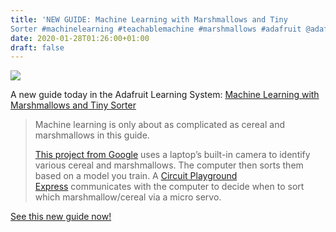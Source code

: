 ```yaml
---
title: 'NEW GUIDE: Machine Learning with Marshmallows and Tiny
Sorter #machinelearning #teachablemachine #marshmallows #adafruit @adafruit'
date: 2020-01-28T01:26:00+01:00
draft: false
---
```


![](https://cdn-blog.adafruit.com/uploads/2020/01/Screen-Shot-2020-01-27-at-6.31.41-PM-300x209.png)

A new guide today in the Adafruit Learning System: [Machine Learning with Marshmallows and Tiny Sorter](https://learn.adafruit.com/machine-learning-with-marshmallows-and-tiny-sorter)

> Machine learning is only about as complicated as cereal and marshmallows in this guide.
> 
> [This project from Google](https://experiments.withgoogle.com/tiny-sorter/view) uses a laptop’s built-in camera to identify various cereal and marshmallows. The computer then sorts them based on a model you train. A [Circuit Playground Express](https://www.adafruit.com/product/3333) communicates with the computer to decide when to sort which marshmallow/cereal via a micro servo.

[See this new guide now!](https://learn.adafruit.com/machine-learning-with-marshmallows-and-tiny-sorter)